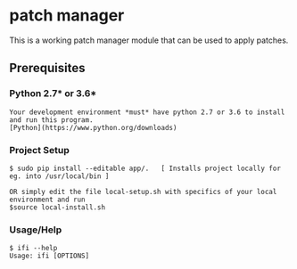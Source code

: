 # patch manager

This is a working patch manager module that can be used to apply patches. 

## Prerequisites

### Python 2.7* or 3.6*
    Your development environment *must* have python 2.7 or 3.6 to install and run this program. 
    [Python](https://www.python.org/downloads)

### Project Setup  
    $ sudo pip install --editable app/.   [ Installs project locally for eg. into /usr/local/bin ]
    
    OR simply edit the file local-setup.sh with specifics of your local environment and run
    $source local-install.sh

### Usage/Help  
    $ ifi --help
    Usage: ifi [OPTIONS]


